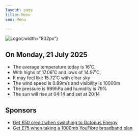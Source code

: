 ```yaml
---
layout: page
title: Menu
seo: Menu

---
```


![Logo](/images/logo.jpg){:width="832px"}

<!-- weather_marker starts -->
## On Monday, 21 July 2025

- The average temperature today is 16˚C,
- With highs of 17.06˚C and lows of 14.97˚C,
- It may feel like 15.72˚C with clear sky
- The wind speed is 0.89m/s and visibility is 10000m
- The pressure is 999hPa and humidity is 79%
- The sun will rise at 04:14 and set at 20:14

<!-- weather_marker ends -->

## Sponsors

- [Get £50 credit when switching to Octopus Energy](https://bit.ly/3oD1nnS)
- [Get £75 when taking a 1000mb YouFibre broadband plan](https://aklam.io/91zWhU?)
